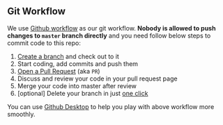 ## Git Workflow

We use [Github workflow](https://guides.github.com/introduction/flow/) as our git workflow. **Nobody is allowed to push changes to `master` branch directly** and you need follow below steps to commit code to this repo:

1. [Create a branch](https://help.github.com/articles/creating-and-deleting-branches-within-your-repository/) and check out to it
2. Start coding, add commits and push them
3. [Open a Pull Request](https://help.github.com/articles/creating-a-pull-request/#creating-the-pull-request) (aka `PR`)
4. Discuss and review your code in your pull request page
5. Merge your code into master after review
6. \[optional\] Delete your branch in just [one click](https://help.github.com/articles/deleting-and-restoring-branches-in-a-pull-request/)

You can use [Github Desktop](https://desktop.github.com/) to help you play with above workflow more smoothly.
